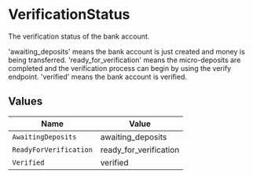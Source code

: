 # VerificationStatus

The verification status of the bank account.

'awaiting_deposits' means the bank account is just created and money is being transferred.
'ready_for_verification' means the micro-deposits are completed and the verification process can begin by using the verify endpoint.
'verified' means the bank account is verified.


## Values

| Name                   | Value                  |
| ---------------------- | ---------------------- |
| `AwaitingDeposits`     | awaiting_deposits      |
| `ReadyForVerification` | ready_for_verification |
| `Verified`             | verified               |